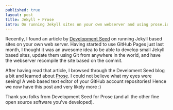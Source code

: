 ```yaml
---
published: true
layout: post
title: Jekyll + Prose
intro: On running Jekyll sites on your own webserver and using prose.io to edit them
---
```


Recently, I found an article by [Development Seed][development_seed] on running Jekyll based sites on your own web server. Having started to use GitHub Pages just last month, I thought it was an awesome idea to be able to develop small Jekyll based sites, update them using Git from anywhere in the world, and have the webserver recompile the site based on the commit.

After having read that article, I browsed through the Develoment Seed blog a bit and learned about [Prose][prose]. I could not believe what my eyes were seeing! A web based text editor of your GitHub account repositories! Hence we now have this post and very likely more :)

Thank you folks from Development Seed for Prose (and all the other fine open source software you've developed).

[development_seed]: http://developmentseed.org/blog/2013/05/01/introducing-jekyll-hook/
[prose]: http://prose.io/
